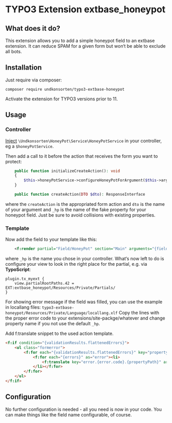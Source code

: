 # TYPO3 Extension extbase_honeypot

## What does it do?

This extension allows you to add a simple honeypot field to an extbase
extension. It can reduce SPAM for a given form but won‘t be able to
exclude all bots.

## Installation

Just require via composer:

```shell
composer require undkonsorten/typo3-extbase-honeypot
```

Activate the extension for TYPO3 versions prior to 11.

## Usage

### Controller

[Inject](https://docs.typo3.org/m/typo3/reference-coreapi/main/en-us/ApiOverview/DependencyInjection/Index.html#using-di)
`\Undkonsorten\HoneyPot\Service\HoneyPotService` in your controller, eg a `$honeyPotService`.

Then add a call to it before the action that receives the form you want
to protect:

```php
    public function initializeCreateAction(): void
    {
        $this->honeyPotService->configureHoneyPotForArgument($this->arguments->getArgument('dto'), $this->request->getArgument('dto'), '_hp');
    }

    public function createAction(DTO $dto): ResponseInterface
```

where the `createAction` is the appropriated form action and `dto` is the name of your argument and `_hp` is the name of the fake
property for your honeypot field. Just be sure to avoid collisions with existing
properties.

### Template

Now add the field to your template like this:
```xml
    <f:render partial="Field/HoneyPot" section="Main" arguments="{field:'_hp'}" />
```
where `_hp` is the name you chose in your controller. What‘s now left to do
is configure your view to look in the right place for the partial, e.g. via **TypoScript**:

```typo3_typoscript
plugin.tx_myext {
    view.partialRootPaths.42 = EXT:extbase_honeypot/Resources/Private/Partials/
}
```

For showing error message if the field was filled, you can use the example in locallang files:
`typo3-extbase-honeypot/Resources/Private/Language/locallang.xlf`
Copy the lines with the proper error code to your extensions/site-packge/whatever and change property name if you not use the default `_hp`.

Add f:translate snippet to the used action template.

```html
<f:if condition="{validationResults.flattenedErrors}">
    <ul class="formerror">
        <f:for each="{validationResults.flattenedErrors}" key="propertyPath" as="errors">
            <f:for each="{errors}" as="error"><li>
                <f:translate key="error.{error.code}.{propertyPath}" arguments="{0:propertyPath}" />
            </li></f:for>
        </f:for>
    </ul>
</f:if>
```


## Configuration

No further configuration is needed - all you need is now in your code. You can
make things like the field name configurable, of course.

